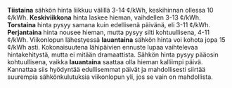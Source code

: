 **Tiistaina** sähkön hinta liikkuu välillä 3-14 ¢/kWh, keskihinnan ollessa 10 ¢/kWh. **Keskiviikkona** hinta laskee hieman, vaihdellen 3-13 ¢/kWh. **Torstaina** hinta pysyy samana kuin edellisenä päivänä, eli 3-11 ¢/kWh. **Perjantaina** hinta nousee hieman, mutta pysyy silti kohtuullisena, 4-11 ¢/kWh. Viikonlopun lähestyessä **lauantaina** sähkön hinta voi kohota jopa 15 ¢/kWh asti. Kokonaisuutena lähipäivien ennuste lupaa vaihtelevaa hintakehitystä, mutta ei mitään dramaattista. Sähkön hinta pysyy pääosin kohtuullisena, vaikka **lauantaina** saattaa olla hieman kalliimpi päivä. Kannattaa siis hyödyntää edullisemmat päivät ja mahdollisesti siirtää suurempia sähkönkulutuksia viikonlopun yli, jos se vain on mahdollista.